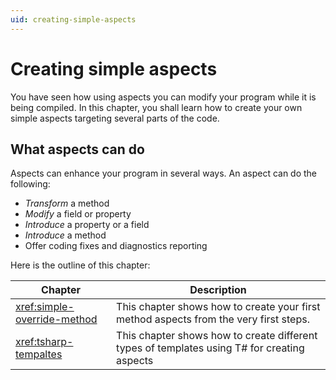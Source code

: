 ```yaml
---
uid: creating-simple-aspects
---
```


# Creating simple aspects

You have seen how using aspects you can modify your program while it is being compiled. In this chapter, you shall learn how to create your own simple aspects targeting several parts of the code.

## What aspects can do

Aspects can enhance your program in several ways. An aspect can do the following:

* _Transform_ a method
* _Modify_ a field or property
* _Introduce_ a property or a field
* _Introduce_ a method
* Offer coding fixes and diagnostics reporting

Here is the outline of this chapter:

|Chapter| Description
|-------|-------------
|<xref:simple-override-method>| This chapter shows how to create your first method aspects from the very first steps.
|<xref:tsharp-tempaltes> | This chapter shows how to create different types of templates using T# for creating aspects

